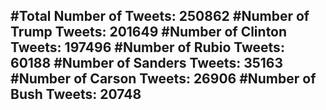 #Total Number of Tweets: 250862 
#Number of Trump Tweets: 201649
#Number of Clinton Tweets: 197496
#Number of Rubio Tweets: 60188
#Number of Sanders Tweets: 35163
#Number of Carson Tweets: 26906
#Number of Bush Tweets: 20748
---
